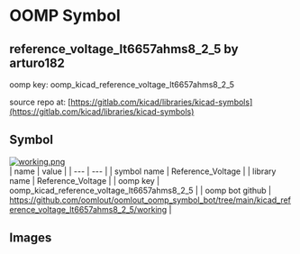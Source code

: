 # OOMP Symbol  
## reference_voltage_lt6657ahms8_2_5  by arturo182  
  
oomp key: oomp_kicad_reference_voltage_lt6657ahms8_2_5  
  
source repo at: [https://gitlab.com/kicad/libraries/kicad-symbols](https://gitlab.com/kicad/libraries/kicad-symbols)  
## Symbol  
  
[![working.png](working_600.png)](working.png)  
| name | value | 
| --- | --- | 
| symbol name | Reference_Voltage | 
| library name | Reference_Voltage | 
| oomp key | oomp_kicad_reference_voltage_lt6657ahms8_2_5 | 
| oomp bot github | https://github.com/oomlout/oomlout_oomp_symbol_bot/tree/main/kicad_reference_voltage_lt6657ahms8_2_5/working | 
## Images  
